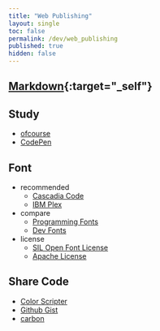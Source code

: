 ```yaml
---
title: "Web Publishing"
layout: single
toc: false
permalink: /dev/web_publishing
published: true
hidden: false
---
```


<head>
  <base target="_blank">
</head>

## [Markdown](/dev/web_publishing/markdown){:target="_self"}

## Study

- [ofcourse](https://ofcourse.kr/)
- [CodePen](https://codepen.io/pen/)

## Font

- recommended
  - [Cascadia Code](https://github.com/microsoft/cascadia-code)
  - [IBM Plex](https://www.ibm.com/plex/)
- compare
  - [Programming Fonts](https://www.programmingfonts.org/)
  - [Dev Fonts](https://devfonts.gafi.dev/)
- license
  - [SIL Open Font License](https://scripts.sil.org/cms/scripts/page.php?id=OFL)
  - [Apache License](http://www.apache.org/licenses/LICENSE-2.0.html)

## Share Code

- [Color Scripter](https://colorscripter.com/)
- [Github Gist](https://gist.github.com/)
- [carbon](https://carbon.now.sh/)
